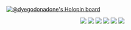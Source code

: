 <!--
**DyegoDonadone/dyegodonadone** is a ✨ _special_ ✨ repository because its `README.md` (this file) appears on your GitHub profile.

Here are some ideas to get you started:

- 🔭 I’m currently working on ...
- 🌱 I’m currently learning ...
- 👯 I’m looking to collaborate on ...
- 🤔 I’m looking for help with ...
- 💬 Ask me about ...
- 📫 How to reach me: ...
- 😄 Pronouns: ...
- ⚡ Fun fact: ...
-->

[![@dyegodonadone's Holopin board](https://holopin.io/api/user/board?user=dyegodonadone)](https://holopin.io/@dyegodonadone)

<div align="center">
      <p align="center">
        <img src="https://img.shields.io/badge/html5-%23E34F26.svg?style=for-the-badge&logo=html5&logoColor=white" />
        <img src="https://img.shields.io/badge/css3-%231572B6.svg?style=for-the-badge&logo=css3&logoColor=white" /> 
        <img src="https://img.shields.io/badge/javascript-%23323330.svg?style=for-the-badge&logo=javascript&logoColor=%23F7DF1E" />
        <img src="https://img.shields.io/badge/LARAVEL-%23E34F26.svg?style=for-the-badge&logo=laravel&logoColor=white" />
        <img src="https://img.shields.io/badge/GIT-333333?style=for-the-badge&logo=git&logoColor=white" />
        <img src="https://img.shields.io/badge/POSTGRESQL-286790?style=for-the-badge&logo=postgresql&logoColor=white" />
      </p>
<div>

